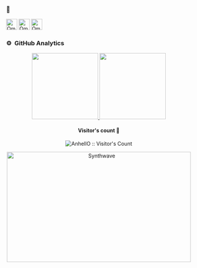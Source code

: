 ### 👋
[<img src='https://cdn.jsdelivr.net/npm/simple-icons@3.0.1/icons/linkedin.svg' alt="Omari Sopromadze's LinkedIn" height='30'>](https://www.linkedin.com/in/omarisopromadze/) [<img src="https://cdn.jsdelivr.net/npm/simple-icons@14.7.0/icons/gmail.svg" height="30" alt="Omari Sopromadze's Gmail">](mailto:omari.sopromadze@gmail.com) [<img src="https://cdn.jsdelivr.net/npm/simple-icons@14.7.0/icons/x.svg" height="30" alt="Omari Sopromadze's Twitter">](https://twitter.com/OSopromadze) 

### ⚙️ &nbsp;GitHub Analytics

<p align="center">
<a href="https://github.com/osopromadze">
  <img height="180em" src="https://github-readme-stats-eight-theta.vercel.app/api?username=osopromadze&show_icons=true&theme=algolia&include_all_commits=true&count_private=true"/>
  <img height="180em" src="https://github-readme-stats.vercel.app/api/top-langs/?username=osopromadze&layout=compact&langs_count=8&theme=algolia&hide=php,html"/>
</a>
</p>
<h4 align="center">Visitor's count 👀</h4>

<p align="center"><img src="https://profile-counter.glitch.me/%7Bosopromadze%7D/count.svg" alt="AnhellO :: Visitor's Count" /></p>

<p align="center"><img src="https://thumbs.gfycat.com/GoodnaturedFondGaur-size_restricted.gif" alt="Synthwave" height="300" width="500"></p>
